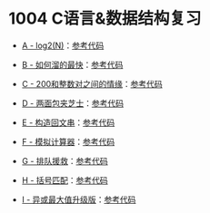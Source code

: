 # 1004 C语言&数据结构复习

- [A - log2(N)](question/A%20-%20log2(N).md)：[参考代码](Solution/A.cpp)

- [B - 如何溜的最快](question/B%20-%20如何溜的最快.md)：[参考代码](Solution/B.cpp)

- [C - 200和整数对之间的情缘](question/C%20-%20200和整数对之间的情缘.md)：[参考代码](Solution/C.cpp)

- [D - 两面包夹芝士](question/D%20-%20两面包夹芝士.md)：[参考代码](Solution/D.cpp)

- [E - 构造回文串](question/E%20-%20构造回文串.md)：[参考代码](Solution/E.cpp)

- [F - 模拟计算器](question/F%20-%20模拟计算器.md)：[参考代码](Solution/F.cpp)

- [G - 排队援救](question/G%20-%20排队援救.md)：[参考代码](Solution/G.cpp)

- [H - 括号匹配](question/H%20-%20括号匹配.md)：[参考代码](Solution/H.cpp)

- [I - 异或最大值升级版](question/I%20-%20异或最大值升级版.md)：[参考代码](Solution/I.cpp)